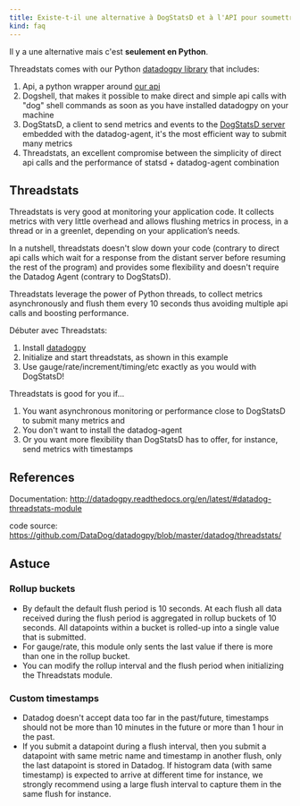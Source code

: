 ```yaml
---
title: Existe-t-il une alternative à DogStatsD et à l'API pour soumettre des métriques? Threadstats.
kind: faq
---
```


Il y a une alternative mais c'est **seulement en Python**.

Threadstats comes with our Python [datadogpy library][1] that includes:

1. Api, a python wrapper around [our api][2]
2. Dogshell, that makes it possible to make direct and simple api calls with "dog" shell commands as soon as you have installed datadogpy on your machine
3. DogStatsD, a client to send metrics and events to the [DogStatsD server][3] embedded with the datadog-agent, it's the most efficient way to submit many metrics
4. Threadstats, an excellent compromise between the simplicity of direct api calls and the performance of statsd + datadog-agent combination

## Threadstats

Threadstats is very good at monitoring your application code.
It collects metrics with very little overhead and allows flushing metrics in process, in a thread or in a greenlet, depending on your application’s needs.

In a nutshell, threadstats doesn't slow down your code (contrary to direct api calls which wait for a response from the distant server before resuming the rest of the program) and provides some flexibility and doesn't require the Datadog Agent (contrary to DogStatsD).

Threadstats leverage the power of Python threads, to collect metrics asynchronously and flush them every 10 seconds thus avoiding multiple api calls and boosting performance.

Débuter avec Threadstats:

1. Install [datadogpy][4] 
2. Initialize and start threadstats, as shown in this example
3. Use gauge/rate/increment/timing/etc exactly as you would with DogStatsD!

Threadstats is good for you if...

1. You want asynchronous monitoring or performance close to DogStatsD to submit many metrics and
2. You don't want to install the datadog-agent
3. Or you want more flexibility than DogStatsD has to offer, for instance, send metrics with timestamps

## References

Documentation: http://datadogpy.readthedocs.org/en/latest/#datadog-threadstats-module

code source: https://github.com/DataDog/datadogpy/blob/master/datadog/threadstats/

## Astuce

### Rollup buckets

* By default the default flush period is 10 seconds. At each flush all data received during the flush period is aggregated in rollup buckets of 10 seconds. All datapoints within a bucket is rolled-up into a single value that is submitted.
* For gauge/rate, this module only sents the last value if there is more than one in the rollup bucket.
* You can modify the rollup interval and the flush period when initializing the Threadstats module.

### Custom timestamps

* Datadog doesn't accept data too far in the past/future, timestamps should not be more than 10 minutes in the future or more than 1 hour in the past.
* If you submit a datapoint during a flush interval, then you submit a datapoint with same metric name and timestamp in another flush, only the last datapoint is stored in Datadog. If histogram data (with same timestamp) is expected to arrive at different time for instance, we strongly recommend using a large flush interval to capture them in the same flush for instance.

[1]: https://github.com/DataDog/datadogpy/tree/master/datadog
[2]: /api
[3]: /developers/dogstatsd
[4]: https://github.com/DataDog/datadogpy
